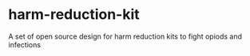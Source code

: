 # harm-reduction-kit
A set of open source design for harm reduction kits to fight opiods and infections
